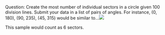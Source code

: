 Question: Create the most number of individual sectors in a circle given 100 division lines. Submit your data in a list of pairs of angles. For instance, (0, 180), (90, 235), (45, 315) would be similar to...<img src="sample.jpg"></img>

This sample would count as 6 sectors.